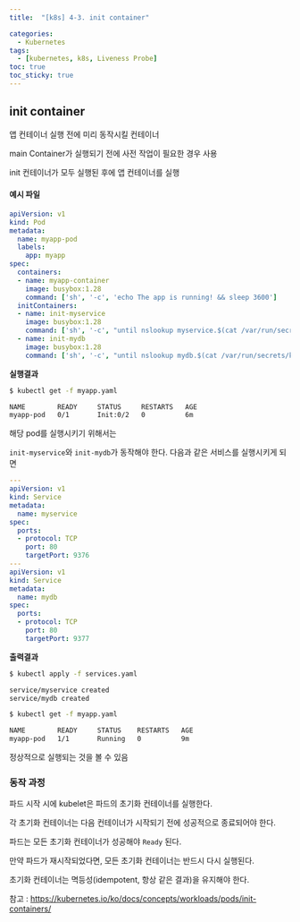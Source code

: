 ```yaml
---
title:  "[k8s] 4-3. init container"

categories:
  - Kubernetes
tags:
  - [kubernetes, k8s, Liveness Probe]
toc: true
toc_sticky: true
---
```


## init container

앱 컨테이너 실행 전에 미리 동작시킬 컨테이너

main Container가 실행되기 전에 사전 작업이 필요한 경우 사용

init 컨테이너가 모두 실행된 후에 앱 컨테이너를 실행

#### 예시 파일

```yaml
apiVersion: v1
kind: Pod
metadata:
  name: myapp-pod
  labels:
    app: myapp
spec:
  containers:
  - name: myapp-container
    image: busybox:1.28
    command: ['sh', '-c', 'echo The app is running! && sleep 3600']
  initContainers:
  - name: init-myservice
    image: busybox:1.28
    command: ['sh', '-c', "until nslookup myservice.$(cat /var/run/secrets/kubernetes.io/serviceaccount/namespace).svc.cluster.local; do echo waiting for myservice; sleep 2; done"]
  - name: init-mydb
    image: busybox:1.28
    command: ['sh', '-c', "until nslookup mydb.$(cat /var/run/secrets/kubernetes.io/serviceaccount/namespace).svc.cluster.local; do echo waiting for mydb; sleep 2; done"]
```

**실행결과**

```bash
$ kubectl get -f myapp.yaml
```

```bash
NAME        READY     STATUS     RESTARTS   AGE
myapp-pod   0/1       Init:0/2   0          6m
```



해당 pod를 실행시키기 위해서는

`init-myservice`와 `init-mydb`가 동작해야 한다.
다음과 같은 서비스를 실행시키게 되면

```yaml
---
apiVersion: v1
kind: Service
metadata:
  name: myservice
spec:
  ports:
  - protocol: TCP
    port: 80
    targetPort: 9376
---
apiVersion: v1
kind: Service
metadata:
  name: mydb
spec:
  ports:
  - protocol: TCP
    port: 80
    targetPort: 9377
```

**출력결과**

```bash
$ kubectl apply -f services.yaml

service/myservice created
service/mydb created

$ kubectl get -f myapp.yaml

NAME        READY     STATUS    RESTARTS   AGE
myapp-pod   1/1       Running   0          9m
```

정상적으로 실행되는 것을 볼 수 있음



### 동작 과정

파드 시작 시에 kubelet은 파드의 초기화 컨테이너를 실행한다.

각 초기화 컨테이너는 다음 컨테이너가 시작되기 전에 성공적으로 종료되어야 한다.

파드는 모든 초기화 컨테이너가 성공해야 `Ready` 된다. 

만약 파드가 재시작되었다면, 모든 초기화 컨테이너는 반드시 다시 실행된다.

초기화 컨테이너는 멱등성(idempotent, 항상 같은 결과)을 유지해야 한다.



참고 : https://kubernetes.io/ko/docs/concepts/workloads/pods/init-containers/

